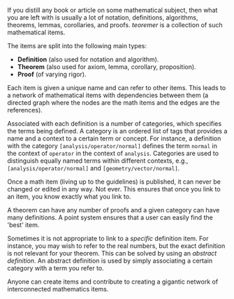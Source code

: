 If you distill any book or article on some mathematical subject, then what you are left with is usually a lot of notation, definitions, algorithms, theorems, lemmas, corollaries, and proofs. *teoremer* is a collection of such mathematical items.

The items are split into the following main types:
  * **Definition** (also used for notation and algorithm).
  * **Theorem** (also used for axiom, lemma, corollary, proposition).
  * **Proof** (of varying rigor).

Each item is given a unique name and can refer to other items. This leads to a network of mathematical items with dependencies between them (a directed graph where the nodes are the math items and the edges are the references).

Associated with each definition is a number of categories, which specifies the terms being defined. A category is an ordered list of tags that provides a name and a context to a certain term or concept. For instance, a definition with the category `[analysis/operator/normal]` defines the term `normal` in the context of `operator` in the context of `analysis`. Categories are used to distinguish equally named terms within different contexts, e.g., `[analysis/operator/normal]` and `[geometry/vector/normal]`.

Once a math item (living up to the guidelines) is published, it can never be changed or edited in any way. Not ever. This ensures that once you link to an item, you know exactly what you link to.

A theorem can have any number of proofs and a given category can have many definitions. A point system ensures that a user can easily find the 'best' item.

Sometimes it is not appropriate to link to a *specific* definition item. For instance, you may wish to refer to the real numbers, but the exact definition is not relevant for your theorem. This can be solved by using an *abstract definition*. An abstract definition is used by simply associating a certain category with a term you refer to.

Anyone can create items and contribute to creating a gigantic network of interconnected mathematics items.
